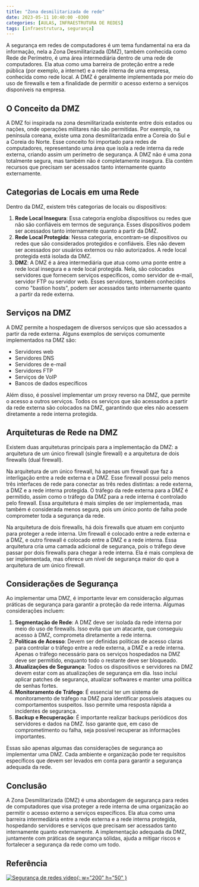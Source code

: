 ```yaml
---
title: "Zona desmilitarizada de rede"
date: 2023-05-11 10:40:00 -0300
categories: [AULAS, INFRAESTRUTURA DE REDES]
tags: [infraestrutura, segurança]
---
```

A segurança em redes de computadores é um tema fundamental na era da informação, nela a Zona Desmilitarizada (DMZ), também conhecida como Rede de Perímetro, é uma área intermediária dentro de uma rede de computadores. Ela atua como uma barreira de proteção entre a rede pública (por exemplo, a internet) e a rede interna de uma empresa, conhecida como rede local. A DMZ é geralmente implementada por meio do uso de firewalls e tem a finalidade de permitir o acesso externo a serviços disponíveis na empresa.

## O Conceito da DMZ

A DMZ foi inspirada na zona desmilitarizada existente entre dois estados ou nações, onde operações militares não são permitidas. Por exemplo, na península coreana, existe uma zona desmilitarizada entre a Coreia do Sul e a Coreia do Norte. Esse conceito foi importado para redes de computadores, representando uma área que isola a rede interna da rede externa, criando assim um perímetro de segurança. A DMZ não é uma zona totalmente segura, mas também não é completamente insegura. Ela contém recursos que precisam ser acessados tanto internamente quanto externamente.

## Categorias de Locais em uma Rede

Dentro da DMZ, existem três categorias de locais ou dispositivos:

1. **Rede Local Insegura**: Essa categoria engloba dispositivos ou redes que não são confiáveis em termos de segurança. Esses dispositivos podem ser acessados tanto internamente quanto a partir da DMZ.
2. **Rede Local Protegida**: Nessa categoria, encontram-se dispositivos ou redes que são considerados protegidos e confiáveis. Eles não devem ser acessados por usuários externos ou não autorizados. A rede local protegida está isolada da DMZ.
3. **DMZ**: A DMZ é a área intermediária que atua como uma ponte entre a rede local insegura e a rede local protegida. Nela, são colocados servidores que fornecem serviços específicos, como servidor de e-mail, servidor FTP ou servidor web. Esses servidores, também conhecidos como "bastion hosts", podem ser acessados tanto internamente quanto a partir da rede externa.

## Serviços na DMZ

A DMZ permite a hospedagem de diversos serviços que são acessados a partir da rede externa. Alguns exemplos de serviços comumente implementados na DMZ são:

- Servidores web
- Servidores DNS
- Servidores de e-mail
- Servidores FTP
- Serviços de VoIP
- Bancos de dados específicos

Além disso, é possível implementar um proxy reverso na DMZ, que permite o acesso a outros serviços. Todos os serviços que são acessados a partir da rede externa são colocados na DMZ, garantindo que eles não acessem diretamente a rede interna protegida.

## Arquiteturas de Rede na DMZ

Existem duas arquiteturas principais para a implementação da DMZ: a arquitetura de um único firewall (single firewall) e a arquitetura de dois firewalls (dual firewall).

Na arquitetura de um único firewall, há apenas um firewall que faz a interligação entre a rede externa e a DMZ. Esse firewall possui pelo menos três interfaces de rede para conectar as três redes distintas: a rede externa, a DMZ e a rede interna protegida. O tráfego da rede externa para a DMZ é permitido, assim como o tráfego da DMZ para a rede interna é controlado pelo firewall. Essa arquitetura é mais simples de ser implementada, mas também é considerada menos segura, pois um único ponto de falha pode comprometer toda a segurança da rede.

Na arquitetura de dois firewalls, há dois firewalls que atuam em conjunto para proteger a rede interna. Um firewall é colocado entre a rede externa e a DMZ, e outro firewall é colocado entre a DMZ e a rede interna. Essa arquitetura cria uma camada adicional de segurança, pois o tráfego deve passar por dois firewalls para chegar à rede interna. Ela é mais complexa de ser implementada, mas oferece um nível de segurança maior do que a arquitetura de um único firewall.

## Considerações de Segurança

Ao implementar uma DMZ, é importante levar em consideração algumas práticas de segurança para garantir a proteção da rede interna. Algumas considerações incluem:

1. **Segmentação de Rede**: A DMZ deve ser isolada da rede interna por meio do uso de firewalls. Isso evita que um atacante, que conseguiu acesso à DMZ, comprometa diretamente a rede interna.
2. **Políticas de Acesso**: Devem ser definidas políticas de acesso claras para controlar o tráfego entre a rede externa, a DMZ e a rede interna. Apenas o tráfego necessário para os serviços hospedados na DMZ deve ser permitido, enquanto todo o restante deve ser bloqueado.
3. **Atualizações de Segurança**: Todos os dispositivos e servidores na DMZ devem estar com as atualizações de segurança em dia. Isso inclui aplicar patches de segurança, atualizar softwares e manter uma política de senhas fortes.
4. **Monitoramento de Tráfego**: É essencial ter um sistema de monitoramento de tráfego na DMZ para identificar possíveis ataques ou comportamentos suspeitos. Isso permite uma resposta rápida a incidentes de segurança.
5. **Backup e Recuperação**: É importante realizar backups periódicos dos servidores e dados na DMZ. Isso garante que, em caso de comprometimento ou falha, seja possível recuperar as informações importantes.

Essas são apenas algumas das considerações de segurança ao implementar uma DMZ. Cada ambiente e organização pode ter requisitos específicos que devem ser levados em conta para garantir a segurança adequada da rede.

## Conclusão

A Zona Desmilitarizada (DMZ) é uma abordagem de segurança para redes de computadores que visa proteger a rede interna de uma organização ao permitir o acesso externo a serviços específicos. Ela atua como uma barreira intermediária entre a rede externa e a rede interna protegida, hospedando servidores e serviços que precisam ser acessados tanto internamente quanto externamente. A implementação adequada da DMZ, juntamente com práticas de segurança sólidas, ajuda a mitigar riscos e fortalecer a segurança da rede como um todo.

## Referência

[![Segurança de redes video](http://img.youtube.com/vi/Cai9S-bYMoE/0.jpg){: w="200" h="50" }](http://www.youtube.com/watch?v=Cai9S-bYMoE)
